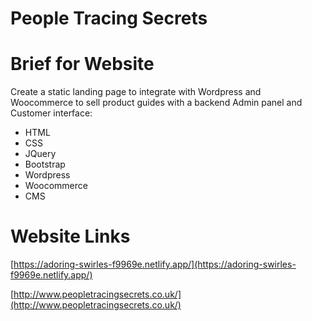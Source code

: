 # People Tracing Secrets

# Brief for Website

Create a static landing page to integrate with Wordpress and Woocommerce to sell product guides with a backend Admin panel and Customer interface: 

* HTML
* CSS
* JQuery
* Bootstrap
* Wordpress
* Woocommerce
* CMS

# Website Links

[https://adoring-swirles-f9969e.netlify.app/](https://adoring-swirles-f9969e.netlify.app/)

[http://www.peopletracingsecrets.co.uk/](http://www.peopletracingsecrets.co.uk/)
